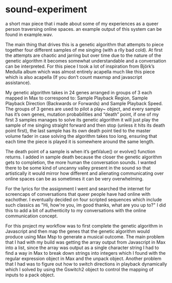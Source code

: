 # sound-experiment
a short max piece that i made about some of my experiences as a queer person traversing online spaces. an example output of this system can be found in example.wav.

The main thing that drives this is a genetic algorithm that attempts to piece together four different samples of me singing (with a rlly bad cold). At first the attempts are chaotic and jarring but over time due to the nature of the genetic algorithm it becomes somewhat understandable and a conversation can be interpreted. For this piece I took a lot of inspiration from Björk’s Medulla album which was almost entirely acapella much like this piece which is also acapella (If you don’t count maxmsp and javascript assistance).

My genetic algorithm takes in 24 genes arranged in groups of 3 each mapped in Max to correspond to: Sample Playback Region, Sample Playback Direction (Backwards or Forwards) and Sample Playback Speed. The groups of 3 genes are used to pilot a play~ object, and every sample has it’s own genes, mutation probabilities and “death” point, if one of my first 3 samples manages to solve its genetic algorithm it will just play the sample of me singing straight forward and then stop (unless it hits its death point first), the last sample has its own death point tied to the master volume fader in case solving the algorithm takes too long, ensuring that each time the piece is played it is somewhere around the same length.

The death point of a sample is when it’s getValue() or evolve() function returns. I added in sample death because the closer the genetic algorithm gets to completion, the more human the conversation sounds. I wanted there to be some kind of uncanny valley present in the sound so that artistically it would mirror how different and alienating communicating over online spaces can be as sometimes it can be  very overwhelming.

For the lyrics for the assignment I went and searched the internet for screencaps of conversations that queer people have had online with eachother. I eventually decided on four scripted sequences which include such classics as "Hi, how're you, im good thanks, what are you up to?" I did this to add a bit of authenticity to my conversations with the online communication concept. 

For this project my workflow was to first complete the genetic algorithm in Javascript and then map the genes that the genetic algorithm would produce using Max Msp to generate a musical outcome. The main problem that I had with my build was getting the array output from Javascript in Max into a list, since the array was output as a single character string I had to find a way in Max to break down strings into integers which I found with the regular expression object in Max and the unpack object. Another problem that I had was to figure out how to switch directions in playback dynamically which I solved by using the Gswitch2 object to control the mapping of inputs to a pack object.

